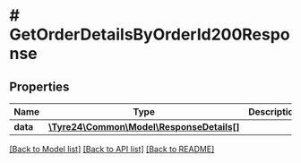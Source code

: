 # # GetOrderDetailsByOrderId200Response

## Properties

Name | Type | Description | Notes
------------ | ------------- | ------------- | -------------
**data** | [**\Tyre24\Common\Model\ResponseDetails[]**](ResponseDetails.md) |  | [optional]

[[Back to Model list]](../../README.md#models) [[Back to API list]](../../README.md#endpoints) [[Back to README]](../../README.md)
